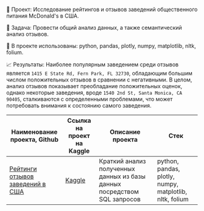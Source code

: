 📑 Проект: Исследование рейтингов и отзывов заведений общественного питания McDonald's в США. 

📌 Задача: Провести общий анализ данных, а также семантический анализ отзывов. 

🔧 В проекте использованы: python, pandas, plotly, numpy, matplotlib, nltk, folium.

📈 Результаты: Наиболее популярным заведением среди отзывов является ``1415 E State Rd, Fern Park, FL 32730``, обладающим большим числом положительных отзывов в сравнении с негативными. В целом, анализ отзывов показывает преобладание положительных оценок, однако некоторые заведения, вроде ``1540 2nd St, Santa Monica, CA 90405``, сталкиваются с определенными проблемами, что может потребовать внимания к состоянию самого заведения.

| Наименование проекта, Github        | Ссылка на проект на Kaggle                                                                       | Описание проекта                                                                                                                                    | Стек                                                         |
| ----------------------------------- |--------------------------------------------------------------------------------------------------| ----------------------------------------------------------------------------------------------------------------------------------------------------| ------------------------------------------------------------ |
| [Рейтинги отзывов заведений в США](https://github.com/warmduck/pet-project/blob/main/McDonald's%20review/McDonald's%20Store%20Reviews%20rus.ipynb) | [Kaggle](https://www.kaggle.com/code/warmduck/mcdonalds-review-tableau-nltk)                                                 | Краткий анализ полученных данных из базы данных посредством SQL запросов                                                                            | python, pandas, plotly, numpy, matplotlib, nltk, folium   |

